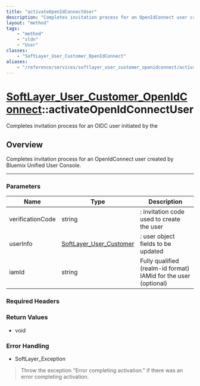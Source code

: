```yaml
---
title: "activateOpenIdConnectUser"
description: "Completes invitation process for an OpenIdConnect user created by Bluemix Unified User Console."
layout: "method"
tags:
    - "method"
    - "sldn"
    - "User"
classes:
    - "SoftLayer_User_Customer_OpenIdConnect"
aliases:
    - "/reference/services/softlayer_user_customer_openidconnect/activateOpenIdConnectUser"
---
```

# [SoftLayer_User_Customer_OpenIdConnect](/reference/services/SoftLayer_User_Customer_OpenIdConnect)::activateOpenIdConnectUser


Completes invitation process for an OIDC user initiated by the


## Overview 
Completes invitation process for an OpenIdConnect user created by Bluemix Unified User Console. 

-----

### Parameters 
|Name | Type | Description |
| --- | --- | --- |
|verificationCode| string| : invitation code used to create the user|
|userInfo| <a href='/reference/datatypes/SoftLayer_User_Customer'>SoftLayer_User_Customer </a>| : user object fields to be updated|
|iamId| string| Fully qualified (realm-id format) IAMid for the user (optional)|


### Required Headers


### Return Values
* void



### Error Handling

* SoftLayer_Exception 

> Throw the exception "Error completing activation." if there was an error completing activation. 



